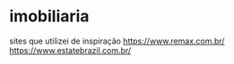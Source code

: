 # imobiliaria
sites que utilizei de inspiração https://www.remax.com.br/ https://www.estatebrazil.com.br/
